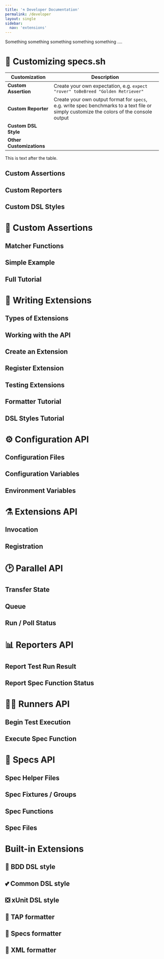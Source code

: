```yaml
---
title: '⚗️ Developer Documentation'
permalink: /developer
layout: single
sidebar:
  nav: 'extensions'
---
```


Something something something something something ....

# 🔬 Customizing specs.sh

| Customization            | Description                                                                                                                               |
| ------------------------ | ----------------------------------------------------------------------------------------------------------------------------------------- |
| **Custom Assertion**     | Create your own expectation, e.g. `expect "rover" toBeBreed "Golden Retriever"`                                                           |
| **Custom Reporter**      | Create your own output format for `specs`, e.g. write spec benchmarks to a text file or simply customize the colors of the console output |
| **Custom DSL Style**     |                                                                                                                                           |
| **Other Customizations** |                                                                                                                                           |

This is text after the table.

## Custom Assertions

## Custom Reporters

## Custom DSL Styles

# 🧐 Custom Assertions

## Matcher Functions

## Simple Example

## Full Tutorial

# 📝 Writing Extensions

## Types of Extensions

## Working with the API

## Create an Extension

## Register Extension

## Testing Extensions

## Formatter Tutorial

## DSL Styles Tutorial
# ⚙️ Configuration API









































## Configuration Files
## Configuration Variables
## Environment Variables
# ⚗️ Extensions API









































## Invocation









































## Registration









































# 🕑 Parallel API









































## Transfer State









































## Queue









































## Run / Poll Status









































# 📊 Reporters API









































## Report Test Run Result









































## Report Spec Function Status









































# 🏃‍♀️ Runners API









































## Begin Test Execution









































## Execute Spec Function









































# 🔬 Specs API









































## Spec Helper Files









































## Spec Fixtures / Groups









































## Spec Functions









































## Spec Files









































# Built-in Extensions









































## 👥 BDD DSL style
## 💕 Common DSL style
## ❎ xUnit DSL style
## 📰 TAP formatter
## 📜 Specs formatter
## 📑 XML formatter
